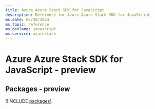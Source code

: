```yaml
---
title: Azure Azure Stack SDK for JavaScript
description: Reference for Azure Azure Stack SDK for JavaScript
ms.date: 05/30/2024
ms.topic: reference
ms.devlang: javascript
ms.service: azurestack
---
```

# Azure Azure Stack SDK for JavaScript - preview
## Packages - preview
[!INCLUDE [packages](azure-stack-index.md)]